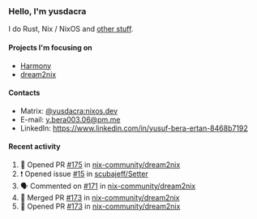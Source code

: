 ### Hello, I'm yusdacra

I do Rust, Nix / NixOS and [other stuff](https://yusdacra.gitlab.io/about).

#### Projects I'm focusing on

- [Harmony](https://harmonyapp.io)
- [dream2nix](https://github.com/nix-community/dream2nix)

#### Contacts

- Matrix: [@yusdacra:nixos.dev](https://matrix.to/#/@yusdacra:nixos.dev)
- E-mail: y.bera003.06@pm.me
- LinkedIn: https://www.linkedin.com/in/yusuf-bera-ertan-8468b7192

#### Recent activity

<!--START_SECTION:activity-->
1. 💪 Opened PR [#175](https://github.com/nix-community/dream2nix/pull/175) in [nix-community/dream2nix](https://github.com/nix-community/dream2nix)
2. ❗️ Opened issue [#15](https://github.com/scubajeff/Setter/issues/15) in [scubajeff/Setter](https://github.com/scubajeff/Setter)
3. 🗣 Commented on [#171](https://github.com/nix-community/dream2nix/issues/171) in [nix-community/dream2nix](https://github.com/nix-community/dream2nix)
4. 🎉 Merged PR [#173](https://github.com/nix-community/dream2nix/pull/173) in [nix-community/dream2nix](https://github.com/nix-community/dream2nix)
5. 💪 Opened PR [#173](https://github.com/nix-community/dream2nix/pull/173) in [nix-community/dream2nix](https://github.com/nix-community/dream2nix)
<!--END_SECTION:activity-->
